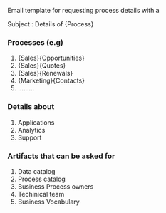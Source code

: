 Email template for requesting process details with a 

Subject : Details of {Process}

  ### Processes (e.g)
  1. {Sales}{Opportunities}
  2. {Sales}{Quotes}
  3. {Sales}{Renewals}
  4. {Marketing}{Contacts}
  5. .........
   
  ### Details about
  1. Applications 
  2. Analytics
  3. Support
  
  ### Artifacts that can be asked for
  1. Data catalog
  2. Process catalog
  3. Business Process owners
  4. Techinical team
  5. Business Vocabulary
